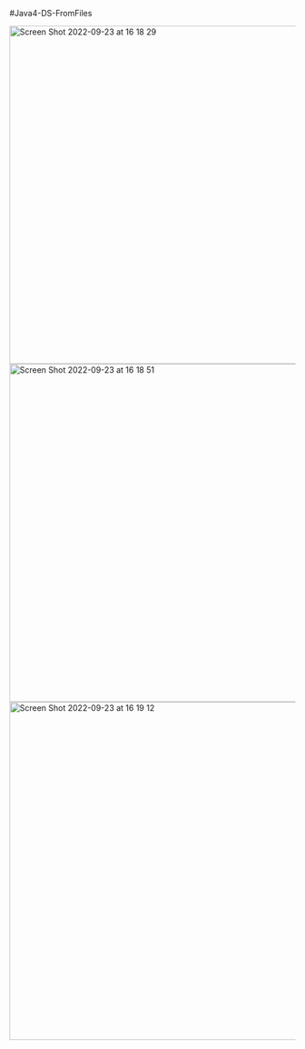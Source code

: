 #Java4-DS-FromFiles

<img width="595" alt="Screen Shot 2022-09-23 at 16 18 29" src="https://user-images.githubusercontent.com/74483949/191982013-ba61a856-80f5-413b-8938-6a9fa49a35d3.png">
<img width="595" alt="Screen Shot 2022-09-23 at 16 18 51" src="https://user-images.githubusercontent.com/74483949/191982026-79edb436-2735-47eb-802b-ea03832af2b9.png">
<img width="595" alt="Screen Shot 2022-09-23 at 16 19 12" src="https://user-images.githubusercontent.com/74483949/191982038-daea4e1a-fa8a-444f-b00c-000c526e4de2.png">
